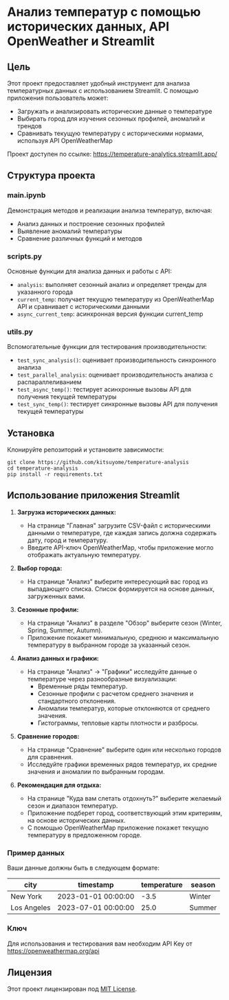 # Анализ температур с помощью исторических данных, API OpenWeather и Streamlit

## Цель

Этот проект предоставляет удобный инструмент для анализа температурных данных с использованием Streamlit. С помощью приложения пользователь может:

- Загружать и анализировать исторические данные о температуре
- Выбирать город для изучения сезонных профилей, аномалий и трендов
- Сравнивать текущую температуру с историческими нормами, используя API OpenWeatherMap

Проект доступен по ссылке: https://temperature-analytics.streamlit.app/

## Структура проекта

### main.ipynb

Демонстрация методов и реализации анализа температур, включая:

- Анализ данных и построение сезонных профилей
- Выявление аномалий температуры
- Сравнение различных функций и методов

### scripts.py

Основные функции для анализа данных и работы с API:

- `analysis`: выполняет сезонный анализ и определяет тренды для указанного города
- `current_temp`: получает текущую температуру из OpenWeatherMap API и сравнивает с историческими данными
- `async_current_temp`: асинхронная версия функции current_temp
  
### utils.py

Вспомогательные функции для тестирования производительности:

- `test_sync_analysis()`: оценивает производительность синхронного анализа
- `test_parallel_analysis`: оценивает производительность анализа с распараллеливанием
- `test_async_temp()`: тестирует асинхронные вызовы API для получения текущей температуры
- `test_sync_temp()`: тестирует синхронные вызовы API для получения текущей температуры

## Установка

Клонируйте репозиторий и установите зависимости:

```
git clone https://github.com/kitsuyome/temperature-analysis
cd temperature-analysis
pip install -r requirements.txt
```
## Использование приложения Streamlit

1. **Загрузка исторических данных:**
   - На странице "Главная" загрузите CSV-файл с историческими данными о температуре, где каждая запись должна содержать дату, город и температуру.
   - Введите API-ключ OpenWeatherMap, чтобы приложение могло отображать актуальную температуру.

2. **Выбор города:**
   - На странице "Анализ" выберите интересующий вас город из выпадающего списка. Список формируется на основе данных, загруженных вами.

3. **Сезонные профили:**
   - На странице "Анализ" в разделе "Обзор" выберите сезон (Winter, Spring, Summer, Autumn).
   - Приложение покажет минимальную, среднюю и максимальную температуру в выбранном городе за указанный сезон.

4. **Анализ данных и графики:**
   - На странице "Анализ" → "Графики" исследуйте данные о температуре через разнообразные визуализации:
     - Временные ряды температур.
     - Сезонные профили с расчетом среднего значения и стандартного отклонения.
     - Аномалии температур, которые отклоняются от среднего значения.
     - Гистограммы, тепловые карты плотности и разбросы.

5. **Сравнение городов:**
   - На странице "Сравнение" выберите один или несколько городов для сравнения.
   - Исследуйте графики временных рядов температур, их средние значения и аномалии по выбранным городам.

6. **Рекомендация для отдыха:**
   - На странице "Куда вам слетать отдохнуть?" выберите желаемый сезон и диапазон температур.
   - Приложение подберет город, соответствующий этим критериям, на основе исторических данных.
   - С помощью OpenWeatherMap приложение покажет текущую температуру в предложенном городе.

### Пример данных

Ваши данные должны быть в следующем формате:

| city       | timestamp           | temperature | season |
|------------|---------------------|-------------|--------|
| New York   | 2023-01-01 00:00:00 | -3.5        | Winter |
| Los Angeles| 2023-07-01 00:00:00 | 25.0        | Summer |

### Ключ

Для использования и тестирования вам необходим API Key от https://openweathermap.org/api

## Лицензия

Этот проект лицензирован под [MIT License](LICENSE).
